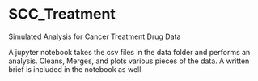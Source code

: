 # SCC_Treatment
Simulated Analysis for Cancer Treatment Drug Data

A jupyter notebook takes the csv files in the data folder and performs an analysis. Cleans, Merges, 
and plots various pieces of the data. A written brief is included in the notebook as well.
